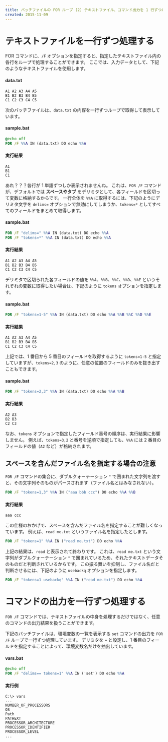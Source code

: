 ```yaml
---
title: バッチファイルの FOR ループ (2) テキストファイル、コマンド出力を 1 行ずつループ処理
created: 2015-11-09
---
```


テキストファイルを一行ずつ処理する
====
FOR コマンドに、`/F` オプションを指定すると、指定したテキストファイル内の各行をループで処理することができます。
ここでは、入力データとして、下記のようなテキストファイルを使用します。

#### data.txt
```
A1 A2 A3 A4 A5
B1 B2 B3 B4 B5
C1 C2 C3 C4 C5
```

次のバッチファイルは、`data.txt` の内容を一行ずつループで取得して表示しています。

#### sample.bat
```bat
@echo off
FOR /F %%A IN (data.txt) DO echo %%A
```

#### 実行結果
```
A1
B1
C1
```

あれ？？？各行が 1 単語ずつしか表示されませんね。
これは、`FOR /F` コマンドが、デフォルトでは **スペースやタブ** をデリミタとして、各フィールドを区切って変数に格納するからです。
一行全体を `%%A` に取得するには、下記のようにデリミタ文字を `delims=` オプションで無効にしてしまうか、`tokens=*` としてすべてのフィールドをまとめて取得します。

#### sample.bat
```bat
FOR /F "delims=" %%A IN (data.txt) DO echo %%A
FOR /F "tokens=*" %%A IN (data.txt) DO echo %%A
```

#### 実行結果
```
A1 A2 A3 A4 A5
B1 B2 B3 B4 B5
C1 C2 C3 C4 C5
```

デリミタで区切られた各フィールドの値を `%%A`、`%%B`、`%%C`、`%%D`、`%%E` というそれぞれの変数に取得したい場合は、下記のように `tokens` オプションを指定します。

#### sample.bat
```bat
FOR /F "tokens=1-5" %%A IN (data.txt) DO echo %%A %%B %%C %%D %%E
```

#### 実行結果
```
A1 A2 A3 A4 A5
B1 B2 B3 B4 B5
C1 C2 C3 C4 C5
```

上記では、1 番目から 5 番目のフィールドを取得するように `tokens=1-5` と指定していますが、`tokens=2,3` のように、任意の位置のフィールドのみを抜き出すこともできます。

#### sample.bat
```bat
FOR /F "tokens=2,3" %%A IN (data.txt) DO echo %%A %%B
```

#### 実行結果
```
A2 A3
B2 B3
C2 C3
```

なお、`tokens` オプションで指定したフィールド番号の順序は、実行結果に影響しません。
例えば、`tokens=3,2` と番号を逆順で指定しても、`%%A` には 2 番目のフィールドの値（`A2` など）が格納されます。


スペースを含んだファイル名を指定する場合の注意
----
`FOR /F` コマンドの集合に、ダブルクォーテーション `"` で囲まれた文字列を渡すと、その文字列そのものがパースされます（ファイル名とはみなされない）。

```bat
FOR /F "tokens=1,3" %%A IN ("aaa bbb ccc") DO echo %%A %%B
```

#### 実行結果
```
aaa ccc
```

この仕様のおかげで、スペースを含んだファイル名を指定することが難しくなっています。
例えば、`read me.txt` というファイル名を指定したとします。

```bat
FOR /F "tokens=1" %%A IN ("read me.txt") DO echo %%A
```

上記の結果は、`read` と表示されて終わりです。
これは、`read me.txt` という文字列がダブルクォーテーション `"` で囲まれているため、それたテキストデータそのものだと判断されているからです。
この振る舞いを抑制し、ファイル名だと判断させるには、下記のように `usebackq` オプションを指定します。

```bat
FOR /F "tokens=1 usebackq" %%A IN ("read me.txt") DO echo %%A
```


コマンドの出力を一行ずつ処理する
====
`FOR /F` コマンドでは、テキストファイルの中身を処理するだけではなく、任意のコマンドの出力結果を扱うことができます。

下記のバッチファイルは、環境変数の一覧を表示する `set` コマンドの出力を `FOR /F` ループで一行ずつ処理しています。
デリミタを `=` と設定し、1 番目のフィールドを指定することによって、環境変数名だけを抽出しています。

#### vars.bat
```bat
@echo off
FOR /F "delims== tokens=1" %%A IN ('set') DO echo %%A
```

#### 実行例
```
C:\> vars
...
NUMBER_OF_PROCESSORS
OS
Path
PATHEXT
PROCESSOR_ARCHITECTURE
PROCESSOR_IDENTIFIER
PROCESSOR_LEVEL
...
```

